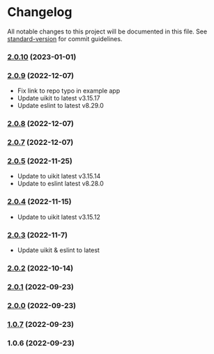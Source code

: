 # Changelog

All notable changes to this project will be documented in this file. See [standard-version](https://github.com/conventional-changelog/standard-version) for commit guidelines.

### [2.0.10](https://github.com/fedorae-com/nuxt-uikit/compare/v2.0.9...v2.0.10) (2023-01-01)

### [2.0.9](https://github.com/fedorae-com/nuxt-uikit/compare/v2.0.8...v2.0.9) (2022-12-07)
- Fix link to repo typo in example app
- Update uikit to latest v3.15.17
- Update eslint to latest v8.29.0

### [2.0.8](https://github.com/fedorae-com/nuxt-uikit/compare/v2.0.7...v2.0.8) (2022-12-07)

### [2.0.7](https://github.com/fedorae-com/nuxt-uikit/compare/v2.0.5...v2.0.7) (2022-12-07)

### [2.0.5](https://github.com/fedorae-com/nuxt-uikit/compare/v2.0.4...v2.0.5) (2022-11-25)
- Update to uikit latest v3.15.14
- Update to eslint latest v8.28.0

### [2.0.4](https://github.com/fedorae-com/nuxt-uikit/compare/v2.0.3...v2.0.4) (2022-11-15)
- Update to uikit latest v3.15.12

### [2.0.3](https://github.com/fedorae-com/nuxt-uikit/compare/v2.0.2...v2.0.3) (2022-11-7)
- Update uikit & eslint to latest

### [2.0.2](https://github.com/fedorae-com/nuxt-uikit/compare/v2.0.1...v2.0.2) (2022-10-14)

### [2.0.1](https://github.com/fedorae-com/nuxt-uikit/compare/v2.0.0...v2.0.1) (2022-09-23)

### [2.0.0](https://github.com/fedorae-com/nuxt-uikit/compare/v1.0.6...v2.0.0) (2022-09-23)

### [1.0.7](https://github.com/fedorae-com/nuxt-uikit/compare/v1.0.6...v1.0.7) (2022-09-23)

### 1.0.6 (2022-09-23)
